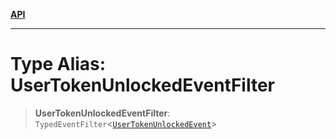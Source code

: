 [**API**](../../../README.md)

***

# Type Alias: UserTokenUnlockedEventFilter

> **UserTokenUnlockedEventFilter**: `TypedEventFilter`\<[`UserTokenUnlockedEvent`](UserTokenUnlockedEvent.md)\>
